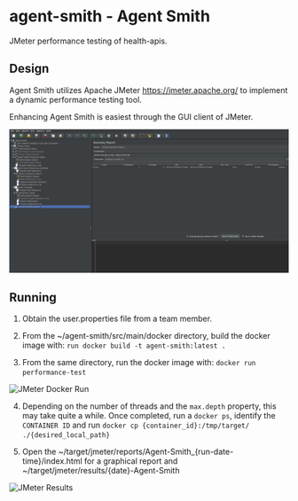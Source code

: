 # agent-smith - Agent Smith

JMeter performance testing of health-apis.
 

## Design

Agent Smith utilizes Apache JMeter https://jmeter.apache.org/ to implement a dynamic performance
testing tool.

Enhancing Agent Smith is easiest through the GUI client of JMeter.

![JMeter GUI](src/main/resources/jmeter-gui.png)


## Running

1. Obtain the user.properties file from a team member.

2. From the ~/agent-smith/src/main/docker directory, build the docker image with: `run docker build -t agent-smith:latest .`

3. From the same directory, run the docker image with: `docker run performance-test`

![JMeter Docker Run](src/main/resources/docker-run)

4. Depending on the number of threads and the `max.depth` property, this may take quite a while.  Once completed, run a `docker ps`, identify the `CONTAINER ID` and run `docker cp {container_id}:/tmp/target/ ./{desired_local_path}`

5. Open the ~/target/jmeter/reports/Agent-Smith_{run-date-time}/index.html for a graphical report and ~/target/jmeter/results/{date}-Agent-Smith

![JMeter Results](src/main/resources/jmeter-results)